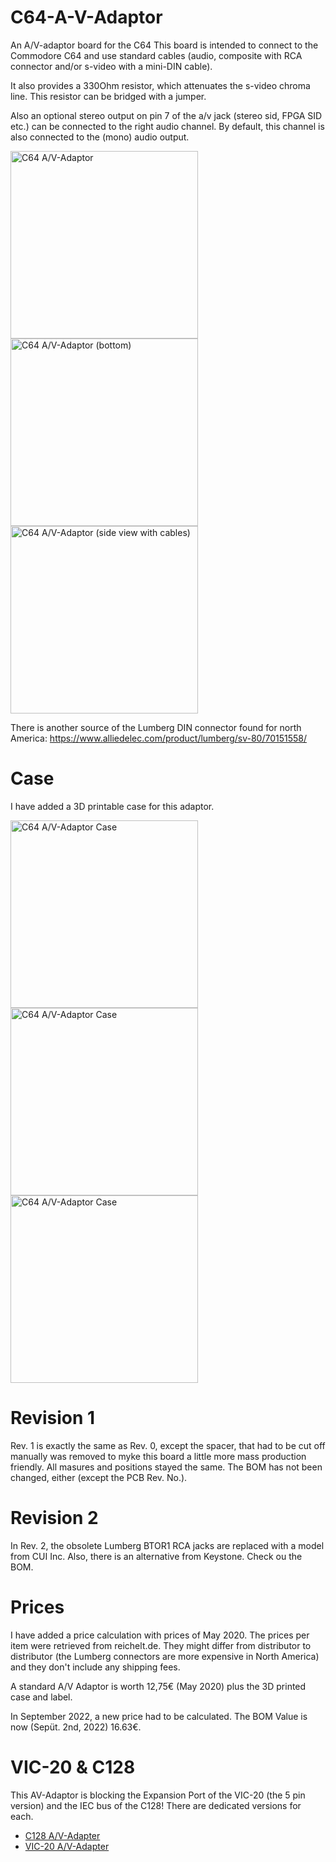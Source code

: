 # C64-A-V-Adaptor
An A/V-adaptor board for the C64
This board is intended to connect to the Commodore C64 and use standard cables (audio, composite with RCA connector and/or s-video with a mini-DIN cable).

It also provides a 330Ohm resistor, which attenuates the s-video chroma line. This resistor can be bridged with a jumper. 

Also an optional stereo output on pin 7 of the a/v jack (stereo sid, FPGA SID etc.) can be connected to the right audio channel. By default, this channel is also connected to the (mono) audio output.

<img src="https://github.com/svenpetersen1965/C64-A-V-Adaptor/blob/master/Rev.%200/pictures/2810_AV-adaptor_breadbin.JPG" width="300" alt="C64 A/V-Adaptor">

<img src="https://github.com/svenpetersen1965/C64-A-V-Adaptor/blob/master/Rev.%200/pictures/2811_-_av-adaptor_bottom.JPG" width="300" alt="C64 A/V-Adaptor (bottom)">

<img src="https://github.com/svenpetersen1965/C64-A-V-Adaptor/blob/master/Rev.%200/pictures/2823_-_side_view_with_cables.JPG" width="300" alt="C64 A/V-Adaptor (side view with cables)">

There is another source of the Lumberg DIN connector found for north America: https://www.alliedelec.com/product/lumberg/sv-80/70151558/ 

# Case

I have added a 3D printable case for this adaptor.

<img src="https://github.com/svenpetersen1965/C64-A-V-Adaptor/blob/master/case/Rev.%200/pictures/AV%20adaptor%20case%20explosion.png" width="300" alt="C64 A/V-Adaptor Case">

<img src="https://github.com/svenpetersen1965/C64-A-V-Adaptor/blob/master/case/Rev.%200/pictures/2864_-_Adaptor_with_C64_front.JPG" width="300" alt="C64 A/V-Adaptor Case">

<img src="https://github.com/svenpetersen1965/C64-A-V-Adaptor/blob/master/case/Rev.%200/pictures/AV-Adaptor_case%20v15.png" width="300" alt="C64 A/V-Adaptor Case">

# Revision 1
Rev. 1 is exactly the same as Rev. 0, except the spacer, that had to be cut off manually was removed to myke this board a little more mass production friendly. All masures and positions stayed the same. The BOM has not been changed, either (except the PCB Rev. No.).

# Revision 2
In Rev. 2, the obsolete Lumberg BTOR1 RCA jacks are replaced with a model from CUI Inc. Also, there is an alternative from Keystone. Check ou the BOM.

# Prices

I have added a price calculation with prices of May 2020. The  prices per item were retrieved from reichelt.de. They might differ from distributor to distributor (the Lumberg connectors are more expensive in North America) and they don't include any shipping fees.

A standard A/V Adaptor is worth 12,75€ (May 2020) plus the 3D printed case and label.

In September 2022, a new price had to be calculated. The BOM Value is now (Sepüt. 2nd, 2022) 16.63€. 

# VIC-20 & C128

This AV-Adaptor is blocking the Expansion Port of the VIC-20 (the 5 pin version) and the IEC bus of the C128! There are dedicated versions for each.

* <a href="https://github.com/svenpetersen1965/C128-A-V-Adapter">C128 A/V-Adapter</a>
* <a href="https://github.com/svenpetersen1965/VIC-20_AV-Adapter">VIC-20 A/V-Adapter</a>


